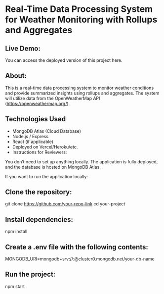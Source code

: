 #  Real-Time Data Processing System for Weather Monitoring with Rollups and Aggregates

## Live Demo:
You can access the deployed version of this project here.

## About:
This is a real-time data processing system to monitor weather conditions and provide summarized insights using rollups and aggregates. The system will utilize data from the OpenWeatherMap API (https://openweathermap.org/).

## Technologies Used
- MongoDB Atlas (Cloud Database)
- Node.js / Express
- React (if applicable)
- Deployed on Vercel/Heroku/etc.
- Instructions for Reviewers:

You don’t need to set up anything locally. The application is fully deployed, and the database is hosted on MongoDB Atlas.

If you want to run the application locally:

## Clone the repository:
git clone https://github.com/your-repo-link
cd your-project

## Install dependencies:
npm install

## Create a .env file with the following contents:
MONGODB_URI=mongodb+srv://<your-username>:<your-password>@cluster0.mongodb.net/your-db-name

## Run the project:
npm start
